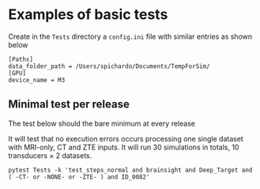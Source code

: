 # Examples of basic tests

Create in the `Tests` directory a `config.ini` file with similar entries as shown below

```
[Paths]
data_folder_path = /Users/spichardo/Documents/TempForSim/
[GPU]
device_name = M3
```

## Minimal test per release
The test below should the bare minimum at every release

It will test that no execution errors occurs processing one single dataset with MRI-only, CT and ZTE inputs. It will run 30 simulations in totals, 10 transducers $\times$ 2 datasets.

`pytest Tests -k 'test_steps_normal and brainsight and Deep_Target and ( -CT- or -NONE- or -ZTE- ) and ID_0082'`